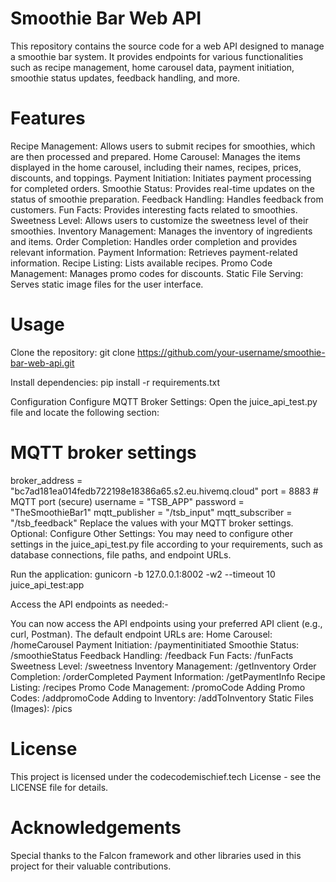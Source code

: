 # Smoothie Bar Web API

This repository contains the source code for a web API designed to manage a smoothie bar system. It provides endpoints for various functionalities such as recipe management, home carousel data, payment initiation, smoothie status updates, feedback handling, and more.

# Features

Recipe Management: Allows users to submit recipes for smoothies, which are then processed and prepared.
Home Carousel: Manages the items displayed in the home carousel, including their names, recipes, prices, discounts, and toppings.
Payment Initiation: Initiates payment processing for completed orders.
Smoothie Status: Provides real-time updates on the status of smoothie preparation.
Feedback Handling: Handles feedback from customers.
Fun Facts: Provides interesting facts related to smoothies.
Sweetness Level: Allows users to customize the sweetness level of their smoothies.
Inventory Management: Manages the inventory of ingredients and items.
Order Completion: Handles order completion and provides relevant information.
Payment Information: Retrieves payment-related information.
Recipe Listing: Lists available recipes.
Promo Code Management: Manages promo codes for discounts.
Static File Serving: Serves static image files for the user interface.

# Usage

Clone the repository: git clone https://github.com/your-username/smoothie-bar-web-api.git

Install dependencies:
pip install -r requirements.txt

Configuration
Configure MQTT Broker Settings:
Open the juice_api_test.py file and locate the following section:
# MQTT broker settings
broker_address = "bc7ad181ea014fedb722198e18386a65.s2.eu.hivemq.cloud"
port = 8883  # MQTT port (secure)
username = "TSB_APP"
password = "TheSmoothieBar1"
mqtt_publisher = "/tsb_input"
mqtt_subscriber = "/tsb_feedback"
Replace the values with your MQTT broker settings.
Optional: Configure Other Settings:
You may need to configure other settings in the juice_api_test.py file according to your requirements, such as database connections, file paths, and endpoint URLs.

Run the application:
gunicorn -b 127.0.0.1:8002 -w2 --timeout 10 juice_api_test:app

Access the API endpoints as needed:-

You can now access the API endpoints using your preferred API client (e.g., curl, Postman). The default endpoint URLs are:
Home Carousel: /homeCarousel
Payment Initiation: /paymentinitiated
Smoothie Status: /smoothieStatus
Feedback Handling: /feedback
Fun Facts: /funFacts
Sweetness Level: /sweetness
Inventory Management: /getInventory
Order Completion: /orderCompleted
Payment Information: /getPaymentInfo
Recipe Listing: /recipes
Promo Code Management: /promoCode
Adding Promo Codes: /addpromoCode
Adding to Inventory: /addToInventory
Static Files (Images): /pics

# License

This project is licensed under the codecodemischief.tech License - see the LICENSE file for details.

# Acknowledgements

Special thanks to the Falcon framework and other libraries used in this project for their valuable contributions.


